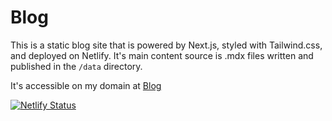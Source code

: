 # Blog

This is a static blog site that is powered by Next.js, styled with Tailwind.css, and deployed on Netlify.  It's main content source is .mdx files written and published in
the `/data` directory.

It's accessible on my domain at [Blog](https://blog.sather.ws)

[![Netlify Status](https://api.netlify.com/api/v1/badges/2108b3a8-c89f-4f28-a5bf-9e9996af401c/deploy-status)](https://app.netlify.com/sites/willsather-blog/deploys)